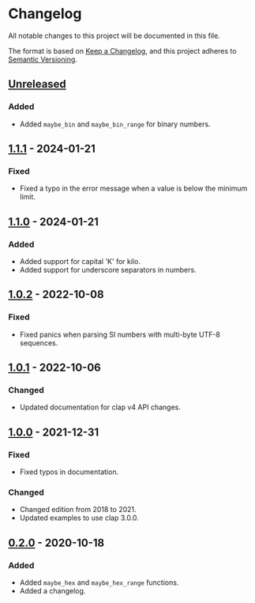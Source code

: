 # Changelog
All notable changes to this project will be documented in this file.

The format is based on [Keep a Changelog](https://keepachangelog.com/en/1.0.0/),
and this project adheres to [Semantic Versioning](https://semver.org/spec/v2.0.0.html).

## [Unreleased]
### Added
- Added `maybe_bin` and `maybe_bin_range` for binary numbers.

## [1.1.1] - 2024-01-21
### Fixed
- Fixed a typo in the error message when a value is below the minimum limit.

## [1.1.0] - 2024-01-21
### Added
- Added support for capital 'K' for kilo.
- Added support for underscore separators in numbers.

## [1.0.2] - 2022-10-08
### Fixed
- Fixed panics when parsing SI numbers with multi-byte UTF-8 sequences.

## [1.0.1] - 2022-10-06
### Changed
- Updated documentation for clap v4 API changes.

## [1.0.0] - 2021-12-31
### Fixed
- Fixed typos in documentation.

### Changed
- Changed edition from 2018 to 2021.
- Updated examples to use clap 3.0.0.

## [0.2.0] - 2020-10-18
### Added
- Added `maybe_hex` and `maybe_hex_range` functions.
- Added a changelog.

[Unreleased]: https://github.com/newAM/clap-num/compare/1.1.1...HEAD
[1.1.1]: https://github.com/newAM/clap-num/compare/1.1.0...1.1.1
[1.1.0]: https://github.com/newAM/clap-num/compare/1.0.2...1.1.0
[1.0.2]: https://github.com/newAM/clap-num/compare/1.0.1...1.0.2
[1.0.1]: https://github.com/newAM/clap-num/compare/1.0.0...1.0.1
[1.0.0]: https://github.com/newAM/clap-num/compare/0.2.0...1.0.0
[0.2.0]: https://github.com/newAM/clap-num/releases/tag/0.2.0
